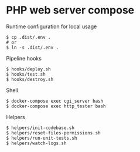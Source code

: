 # PHP web server compose

Runtime configuration for local usage

```
$ cp .dist/.env .
# or
$ ln -s .dist/.env .
```

Pipeline hooks

```
$ hooks/deploy.sh
$ hooks/test.sh
$ hooks/destroy.sh
```

Shell

```
$ docker-compose exec cgi_server bash
$ docker-compose exec http_tester bash
```

Helpers

```
$ helpers/init-codebase.sh
$ helpers/reset-files-permissions.sh
$ helpers/run-unit-tests.sh
$ helpers/watch-logs.sh
```
